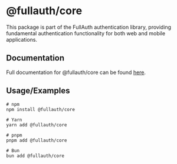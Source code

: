 # @fullauth/core

This package is part of the FullAuth authentication library, providing fundamental authentication functionality for both web and mobile applications.

## Documentation

Full documentation for @fullauth/core can be found
[here](https://full-auth.vercel.app/).

## Usage/Examples

```
# npm
npm install @fullauth/core

# Yarn
yarn add @fullauth/core

# pnpm
pnpm add @fullauth/core

# Bun
bun add @fullauth/core
```
